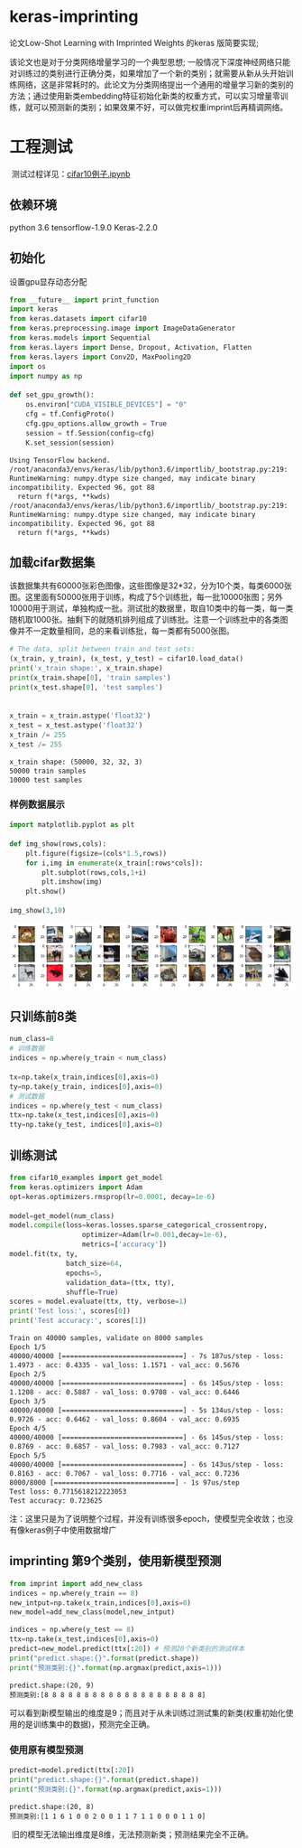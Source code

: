 # keras-imprinting
论文Low-Shot Learning with Imprinted Weights 的keras 版简要实现;

该论文也是对于分类网络增量学习的一个典型思想; 一般情况下深度神经网络只能对训练过的类别进行正确分类，如果增加了一个新的类别；就需要从新从头开始训练网络，这是非常耗时的。此论文为分类网络提出一个通用的增量学习新的类别的方法；通过使用新类embedding特征初始化新类的权重方式，可以实习增量零训练，就可以预测新的类别；如果效果不好，可以做完权重imprint后再精调网络。 

# 工程测试

​     测试过程详见：[cifar10例子.ipynb](cifar10%E4%BE%8B%E5%AD%90.ipynb)

## 依赖环境

python 3.6
tensorflow-1.9.0
Keras-2.2.0

## 初始化
   设置gpu显存动态分配


```python
from __future__ import print_function
import keras
from keras.datasets import cifar10
from keras.preprocessing.image import ImageDataGenerator
from keras.models import Sequential
from keras.layers import Dense, Dropout, Activation, Flatten
from keras.layers import Conv2D, MaxPooling2D
import os
import numpy as np

def set_gpu_growth():
    os.environ["CUDA_VISIBLE_DEVICES"] = "0"
    cfg = tf.ConfigProto()
    cfg.gpu_options.allow_growth = True
    session = tf.Session(config=cfg)
    K.set_session(session)


```

    Using TensorFlow backend.
    /root/anaconda3/envs/keras/lib/python3.6/importlib/_bootstrap.py:219: RuntimeWarning: numpy.dtype size changed, may indicate binary incompatibility. Expected 96, got 88
      return f(*args, **kwds)
    /root/anaconda3/envs/keras/lib/python3.6/importlib/_bootstrap.py:219: RuntimeWarning: numpy.dtype size changed, may indicate binary incompatibility. Expected 96, got 88
      return f(*args, **kwds)


## 加载cifar数据集


   该数据集共有60000张彩色图像，这些图像是32*32，分为10个类，每类6000张图。这里面有50000张用于训练，构成了5个训练批，每一批10000张图；另外10000用于测试，单独构成一批。测试批的数据里，取自10类中的每一类，每一类随机取1000张。抽剩下的就随机排列组成了训练批。注意一个训练批中的各类图像并不一定数量相同，总的来看训练批，每一类都有5000张图。


```python
# The data, split between train and test sets:
(x_train, y_train), (x_test, y_test) = cifar10.load_data()
print('x_train shape:', x_train.shape)
print(x_train.shape[0], 'train samples')
print(x_test.shape[0], 'test samples')


x_train = x_train.astype('float32')
x_test = x_test.astype('float32')
x_train /= 255
x_test /= 255
```

    x_train shape: (50000, 32, 32, 3)
    50000 train samples
    10000 test samples


### 样例数据展示


```python
import matplotlib.pyplot as plt

def img_show(rows,cols):
    plt.figure(figsize=(cols*1.5,rows))
    for i,img in enumerate(x_train[:rows*cols]):
        plt.subplot(rows,cols,1+i)
        plt.imshow(img)
    plt.show()

img_show(3,10)    
```


![png](output_5_0.png)


## 只训练前8类


```python
num_class=8
# 训练数据
indices = np.where(y_train < num_class)

tx=np.take(x_train,indices[0],axis=0)
ty=np.take(y_train, indices[0],axis=0)
# 测试数据
indices = np.where(y_test < num_class)
ttx=np.take(x_test,indices[0],axis=0)
tty=np.take(y_test, indices[0],axis=0)
```

## 训练测试


```python
from cifar10_examples import get_model
from keras.optimizers import Adam
opt=keras.optimizers.rmsprop(lr=0.0001, decay=1e-6)

model=get_model(num_class)
model.compile(loss=keras.losses.sparse_categorical_crossentropy,
                  optimizer=Adam(lr=0.001,decay=1e-6),
                  metrics=['accuracy'])
model.fit(tx, ty,
              batch_size=64,
              epochs=5,
              validation_data=(ttx, tty),
              shuffle=True)
scores = model.evaluate(ttx, tty, verbose=1)
print('Test loss:', scores[0])
print('Test accuracy:', scores[1])
```

    Train on 40000 samples, validate on 8000 samples
    Epoch 1/5
    40000/40000 [==============================] - 7s 187us/step - loss: 1.4973 - acc: 0.4335 - val_loss: 1.1571 - val_acc: 0.5676
    Epoch 2/5
    40000/40000 [==============================] - 6s 145us/step - loss: 1.1208 - acc: 0.5887 - val_loss: 0.9708 - val_acc: 0.6446
    Epoch 3/5
    40000/40000 [==============================] - 5s 134us/step - loss: 0.9726 - acc: 0.6462 - val_loss: 0.8604 - val_acc: 0.6935
    Epoch 4/5
    40000/40000 [==============================] - 6s 145us/step - loss: 0.8769 - acc: 0.6857 - val_loss: 0.7983 - val_acc: 0.7127
    Epoch 5/5
    40000/40000 [==============================] - 6s 143us/step - loss: 0.8163 - acc: 0.7067 - val_loss: 0.7716 - val_acc: 0.7236
    8000/8000 [==============================] - 1s 97us/step
    Test loss: 0.7715618212223053
    Test accuracy: 0.723625

​         注：这里只是为了说明整个过程，并没有训练很多epoch，使模型完全收敛；也没有像keras例子中使用数据增广

## imprinting 第9个类别，使用新模型预测


```python
from imprint import add_new_class
indices = np.where(y_train == 8)
new_intput=np.take(x_train,indices[0],axis=0)
new_model=add_new_class(model,new_intput)
```


```python
indices = np.where(y_test == 8)
ttx=np.take(x_test,indices[0],axis=0)
predict=new_model.predict(ttx[:20]) # 预测20个新类别的测试样本 
print("predict.shape:{}".format(predict.shape))
print("预测类别:{}".format(np.argmax(predict,axis=1)))
```

    predict.shape:(20, 9)
    预测类别:[8 8 8 8 8 8 8 8 8 8 8 8 8 8 8 8 8 8 8 8]

​         可以看到新模型输出的维度是9；而且对于从未训练过测试集的新类(权重初始化使用的是训练集中的数据)，预测完全正确。

### 使用原有模型预测


```python
predict=model.predict(ttx[:20])
print("predict.shape:{}".format(predict.shape))
print("预测类别:{}".format(np.argmax(predict,axis=1)))
```

    predict.shape:(20, 8)
    预测类别:[1 1 6 1 0 0 2 0 0 1 1 7 1 1 0 0 0 1 1 0]

​        旧的模型无法输出维度是8维，无法预测新类；预测结果完全不正确。
